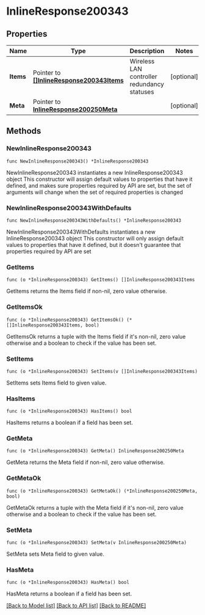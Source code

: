 # InlineResponse200343

## Properties

Name | Type | Description | Notes
------------ | ------------- | ------------- | -------------
**Items** | Pointer to [**[]InlineResponse200343Items**](InlineResponse200343Items.md) | Wireless LAN controller redundancy statuses | [optional] 
**Meta** | Pointer to [**InlineResponse200250Meta**](InlineResponse200250Meta.md) |  | [optional] 

## Methods

### NewInlineResponse200343

`func NewInlineResponse200343() *InlineResponse200343`

NewInlineResponse200343 instantiates a new InlineResponse200343 object
This constructor will assign default values to properties that have it defined,
and makes sure properties required by API are set, but the set of arguments
will change when the set of required properties is changed

### NewInlineResponse200343WithDefaults

`func NewInlineResponse200343WithDefaults() *InlineResponse200343`

NewInlineResponse200343WithDefaults instantiates a new InlineResponse200343 object
This constructor will only assign default values to properties that have it defined,
but it doesn't guarantee that properties required by API are set

### GetItems

`func (o *InlineResponse200343) GetItems() []InlineResponse200343Items`

GetItems returns the Items field if non-nil, zero value otherwise.

### GetItemsOk

`func (o *InlineResponse200343) GetItemsOk() (*[]InlineResponse200343Items, bool)`

GetItemsOk returns a tuple with the Items field if it's non-nil, zero value otherwise
and a boolean to check if the value has been set.

### SetItems

`func (o *InlineResponse200343) SetItems(v []InlineResponse200343Items)`

SetItems sets Items field to given value.

### HasItems

`func (o *InlineResponse200343) HasItems() bool`

HasItems returns a boolean if a field has been set.

### GetMeta

`func (o *InlineResponse200343) GetMeta() InlineResponse200250Meta`

GetMeta returns the Meta field if non-nil, zero value otherwise.

### GetMetaOk

`func (o *InlineResponse200343) GetMetaOk() (*InlineResponse200250Meta, bool)`

GetMetaOk returns a tuple with the Meta field if it's non-nil, zero value otherwise
and a boolean to check if the value has been set.

### SetMeta

`func (o *InlineResponse200343) SetMeta(v InlineResponse200250Meta)`

SetMeta sets Meta field to given value.

### HasMeta

`func (o *InlineResponse200343) HasMeta() bool`

HasMeta returns a boolean if a field has been set.


[[Back to Model list]](../README.md#documentation-for-models) [[Back to API list]](../README.md#documentation-for-api-endpoints) [[Back to README]](../README.md)


